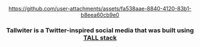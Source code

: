 <div align="center" style=" height: 100vh">

https://github.com/user-attachments/assets/fa538aae-8840-4120-83b1-b8eea60cb9e0


<h3>Tallwiter is a Twitter-inspired social media that was built using <a href='https://tallstack.dev'>TALL stack</a></h3>

</div>

## Features

| Feature | Coded | Description |
| --- | --- | --- |
| Create User | ✅ | Allows a new user to create an account |
| Edit User Name/Description | ✅ | Enables the user to update their name or bio |
| Edit User Image/Banner Photo | ✅ | Allows the user to change their profile picture or banner image |
| Log In | ✅ | Authenticates the user to access their account |
| Log Out | ✅ | Logs the user out of their account |
| Delete User | ✅ | Permanently removes the user's account and data |
| Show Posts | ✅ | Displays a feed of general posts |
| Show User Posts | ✅ | Displays all posts made by a specific user |
| Show Followed Users' Posts | ✅ | Shows posts from users that the current user follows |
| Create Post | ✅ | Allows the user to create and share a new post |
| Delete Post | ✅ | Enables the user to delete their own post |
| Like Post | ✅ | Allows the user to like a post |
| Show Comments | ✅ | Displays all comments under a post |
| Comment on Post | ✅ | Enables the user to add a comment to a post |
| Like Comment | ✅ | Allows the user to like a comment |
| Delete Comment | ✅ | Allows the user to delete their own comment |
| Show Hyped Post of the Day | ✅ | Highlights a popular or trending post for the day |
| Show "How to Follow" | ✅ | Provides guidance on following other users |
| Show Notifications | ✅ | Displays notifications related to user activity |
| Show Bookmarked Posts | ✅ | Shows all posts that the user has bookmarked |
| Add Bookmark | ✅ | Allows the user to bookmark a post for later viewing |
| Remove Bookmark | ✅ | Allows the user to remove a bookmark from a post |
| Follow User | ✅ | Enables the user to follow another user |
| Unfollow User | ✅ | Allows the user to unfollow a previously followed user |

<h2>🛠 Technologies</h2>

<li><a href="https://www.docker.com">Docker</a></li>
<li><a href="https://laravel.com">Laravel</a></li>
<li><a href="https://livewire.laravel.com">Livewire</a></li>
<li><a href="https://alpinejs.dev">Alpine.js</a></li>
<li><a href="https://tailwindcss.com">Taillwind.css</a></li>
<li><a href="https://tallstackui.com">TallStackUI</a></li>
<li><a href="https://www.mysql.com/">MySQL</a></li>
<li><a href="https://www.cloudflare.com/pt-br/">Cloudflare</a></li>
<li><a href="https://blade-ui-kit.com">Blade UI Kit</a></li>
